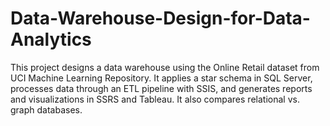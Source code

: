 # Data-Warehouse-Design-for-Data-Analytics
This project designs a data warehouse using the Online Retail dataset from UCI Machine Learning Repository. It applies a star schema in SQL Server, processes data through an ETL pipeline with SSIS, and generates reports and visualizations in SSRS and Tableau. It also compares relational vs. graph databases.
